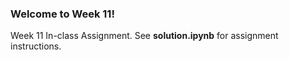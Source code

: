 ### Welcome to Week 11!
Week 11 In-class Assignment. See **solution.ipynb** for assignment instructions.

